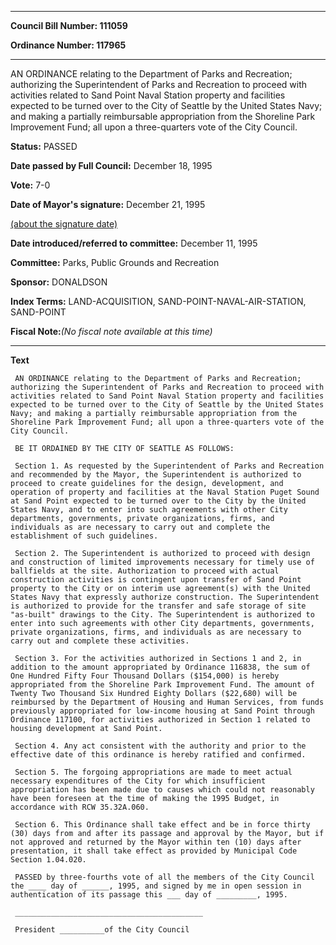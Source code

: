 

********

**Council Bill Number: 111059**
   
**Ordinance Number: 117965**
********

 AN ORDINANCE relating to the Department of Parks and Recreation; authorizing the Superintendent of Parks and Recreation to proceed with activities related to Sand Point Naval Station property and facilities expected to be turned over to the City of Seattle by the United States Navy; and making a partially reimbursable appropriation from the Shoreline Park Improvement Fund; all upon a three-quarters vote of the City Council.

**Status:** PASSED
   
**Date passed by Full Council:** December 18, 1995
   
**Vote:** 7-0
   
**Date of Mayor's signature:** December 21, 1995
   
[(about the signature date)](/~public/approvaldate.htm)
   
   
   
**Date introduced/referred to committee:** December 11, 1995
   
**Committee:** Parks, Public Grounds and Recreation
   
**Sponsor:** DONALDSON
   
   
**Index Terms:** LAND-ACQUISITION, SAND-POINT-NAVAL-AIR-STATION, SAND-POINT

**Fiscal Note:**_(No fiscal note available at this time)_

********

**Text**
   
```
 AN ORDINANCE relating to the Department of Parks and Recreation; authorizing the Superintendent of Parks and Recreation to proceed with activities related to Sand Point Naval Station property and facilities expected to be turned over to the City of Seattle by the United States Navy; and making a partially reimbursable appropriation from the Shoreline Park Improvement Fund; all upon a three-quarters vote of the City Council.

 BE IT ORDAINED BY THE CITY OF SEATTLE AS FOLLOWS:

 Section 1. As requested by the Superintendent of Parks and Recreation and recommended by the Mayor, the Superintendent is authorized to proceed to create guidelines for the design, development, and operation of property and facilities at the Naval Station Puget Sound at Sand Point expected to be turned over to the City by the United States Navy, and to enter into such agreements with other City departments, governments, private organizations, firms, and individuals as are necessary to carry out and complete the establishment of such guidelines.

 Section 2. The Superintendent is authorized to proceed with design and construction of limited improvements necessary for timely use of ballfields at the site. Authorization to proceed with actual construction activities is contingent upon transfer of Sand Point property to the City or on interim use agreement(s) with the United States Navy that expressly authorize construction. The Superintendent is authorized to provide for the transfer and safe storage of site "as-built" drawings to the City. The Superintendent is authorized to enter into such agreements with other City departments, governments, private organizations, firms, and individuals as are necessary to carry out and complete these activities.

 Section 3. For the activities authorized in Sections 1 and 2, in addition to the amount appropriated by Ordinance 116838, the sum of One Hundred Fifty Four Thousand Dollars ($154,000) is hereby appropriated from the Shoreline Park Improvement Fund. The amount of Twenty Two Thousand Six Hundred Eighty Dollars ($22,680) will be reimbursed by the Department of Housing and Human Services, from funds previously appropriated for low-income housing at Sand Point through Ordinance 117100, for activities authorized in Section 1 related to housing development at Sand Point.

 Section 4. Any act consistent with the authority and prior to the effective date of this ordinance is hereby ratified and confirmed.

 Section 5. The forgoing appropriations are made to meet actual necessary expenditures of the City for which insufficient appropriation has been made due to causes which could not reasonably have been foreseen at the time of making the 1995 Budget, in accordance with RCW 35.32A.060.

 Section 6. This Ordinance shall take effect and be in force thirty (30) days from and after its passage and approval by the Mayor, but if not approved and returned by the Mayor within ten (10) days after presentation, it shall take effect as provided by Municipal Code Section 1.04.020.

 PASSED by three-fourths vote of all the members of the City Council the ____ day of ______, 1995, and signed by me in open session in authentication of its passage this ___ day of _________, 1995.

 __________________________________________

 President __________of the City Council

```

